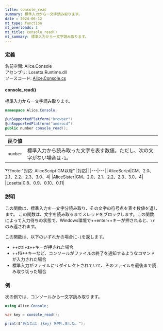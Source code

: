 ```yaml
---
title: console_read
summary: 標準入力から一文字読み取ります。
date : 2024-06-12
mt_type: function
mt_overloads: 1
mt_title: console_read()
mt_summary: 標準入力から一文字読み取ります。
---
```


### 定義
名前空間: Alice.Console<br/>
アセンブリ: Losetta.Runtime.dll<br/>
ソースコード: [Alice.Console.cs](https://github.com/WSOFT-Project/Losetta/blob/master/Losetta.Runtime/Alice.Console.cs)

#### console_read()

標準入力から一文字読み取ります。

```cs title="AliceScript"
namespace Alice.Console;

@unSupportedPlatform("browser")
@unSupportedPlatform("android")
public number console_read();
```

|戻り値| |
|-----|-|
|`number`|標準入力から読み取った文字を表す数値。ただし、次の文字がない場合は`-1`。|

???note "対応: AliceScript GM以降"
    |対応||
    |---|---|
    |AliceScript|GM、2.0、2.1、2.2、2.3、3.0、4|
    |AliceSister|GM、2.0、2.1、2.2、2.3、3.0、4|
    |Losetta|0.8、0.9、0.10、0.11|

### 説明

この関数は、標準入力を一文字分読み取り、その文字の符号点を表す数値を返します。
この関数は、文字を読み取るまでスレッドをブロックします。この関数によって入力待ちの状態で、Windows環境で++enter++キーが押されると、`\r`のみ返されます。

この関数は、以下のいずれかの場合に`-1`を返します。

- ++ctrl+z++キーが押された場合
- ++f6++キーなど、コンソールがファイルの終了を通知するようなコマンドが入力された場合
- 標準入力がファイルにリダイレクトされていて、そのファイルを最後まで読み取り切った場合

### 例
次の例では、コンソールから一文字読み取ります。

```cs title="AliceScript"
using Alice.Console;

var key = console_read();

print($"あなたは　{key} を押しました。");
```